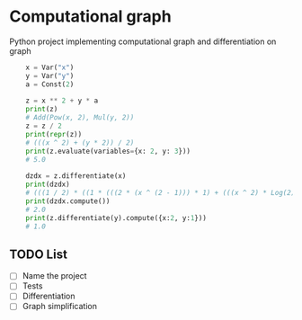 # Computational graph

Python project implementing computational graph and differentiation on graph

```python
    x = Var("x")
    y = Var("y")
    a = Const(2)
    
    z = x ** 2 + y * a
    print(z)
    # Add(Pow(x, 2), Mul(y, 2))
    z = z / 2
    print(repr(z))
    # (((x ^ 2) + (y * 2)) / 2)
    print(z.evaluate(variables={x: 2, y: 3}))
    # 5.0
    
    dzdx = z.differentiate(x)
    print(dzdx)
    # (((1 / 2) * ((1 * (((2 * (x ^ (2 - 1))) * 1) + (((x ^ 2) * Log(2)) * 0))) + (1 * ((2 * 0) + (y * 0))))) + ((-((x ^ 2) + (y * 2))) / (2 ^ 2)) * 0))
    print(dzdx.compute())
    # 2.0
    print(z.differentiate(y).compute({x:2, y:1}))
    # 1.0
```

## TODO List
- [ ] Name the project
- [ ] Tests
- [ ] Differentiation
- [ ] Graph simplification
